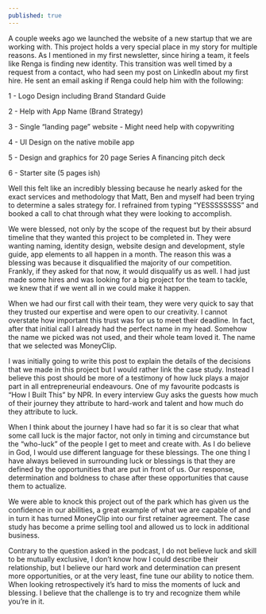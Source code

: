 ```yaml
---
published: true
---
```

A couple weeks ago we launched the website of a new startup that we are working with. This project holds a very special place in my story for multiple reasons. As I mentioned in my first newsletter, since hiring a team, it feels like Renga is finding new identity. This transition was well timed by a request from a contact, who had seen my post on LinkedIn about my first hire. He sent an email asking if Renga could help him with the following:

1 - Logo Design including Brand Standard Guide

2 - Help with App Name (Brand Strategy)

3 - Single “landing page” website - Might need help with copywriting

4 - UI Design on the native mobile app

5 - Design and graphics for 20 page Series A financing pitch deck

6 - Starter site (5 pages ish)

Well this felt like an incredibly blessing because he nearly asked for the exact services and methodology that Matt, Ben and myself had been trying to determine a sales strategy for. I refrained from typing “YESSSSSSSS” and booked a call to chat through what they were looking to accomplish.

We were blessed, not only by the scope of the request but by their absurd timeline that they wanted this project to be completed in. They were wanting naming, identity design, website design and development, style guide, app elements to all happen in a month. The reason this was a blessing was because it disqualified the majority of our competition. Frankly, if they asked for that now, it would disqualify us as well. I had just made some hires and was looking for a big project for the team to tackle, we knew that if we went all in we could make it happen.

When we had our first call with their team, they were very quick to say that they trusted our expertise and were open to our creativity. I cannot overstate how important this trust was for us to meet their deadline. In fact, after that initial call I already had the perfect name in my head. Somehow the name we picked was not used, and their whole team loved it. The name that we selected was MoneyClip.

I was initially going to write this post to explain the details of the decisions that we made in this project but I would rather link the case study. Instead I believe this post should be more of a testimony of how luck plays a major part in all entrepreneurial endeavours. One of my favourite podcasts is “How I Built This” by NPR. In every interview Guy asks the guests how much of their journey they attribute to hard-work and talent and how much do they attribute to luck.

When I think about the journey I have had so far it is so clear that what some call luck is the major factor, not only in timing and circumstance but the “who-luck” of the people I get to meet and create with. As I do believe in God, I would use different language for these blessings. The one thing I have always believed in surrounding luck or blessings is that they are defined by the opportunities that are put in front of us. Our response, determination and boldness to chase after these opportunities that cause them to actualize.

We were able to knock this project out of the park which has given us the confidence in our abilities, a great example of what we are capable of and in turn it has turned MoneyClip into our first retainer agreement. The case study has become a prime selling tool and allowed us to lock in additional business.

Contrary to the question asked in the podcast, I do not believe luck and skill to be mutually exclusive, I don’t know how I could describe their relationship, but I believe our hard work and determination can present more opportunities, or at the very least, fine tune our ability to notice them. When looking retrospectively it’s hard to miss the moments of luck and blessing. I believe that the challenge is to try and recognize them while you’re in it.
